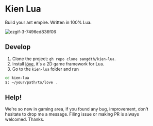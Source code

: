 # Kien Lua

Build your ant empire. Written in 100% Lua.

![ezgif-3-7496ed836f06](https://user-images.githubusercontent.com/1083478/113632125-418b8480-9673-11eb-9808-ac0b23f45094.gif)

## Develop

1. Clone the project: `gh repo clone sangdth/kien-lua`.
2. Install [löve](https://love2d.org), it's a 2D game framework for Lua.
3. Go to the `kien-lua` folder and run
```bash
cd kien-lua
$: ~/your/path/to/love .
```

## Help!
We're so new in gaming area, if you found any bug, improvement, don't hesitate to drop me a message. Filing issue or making PR is always welcomed. Thanks.

